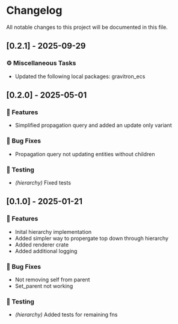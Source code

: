 # Changelog

All notable changes to this project will be documented in this file.

## [0.2.1] - 2025-09-29

### ⚙️ Miscellaneous Tasks

- Updated the following local packages: gravitron_ecs



## [0.2.0] - 2025-05-01

### 🚀 Features

- Simplified propagation query and added an update only variant

### 🐛 Bug Fixes

- Propagation query not updating entities without children

### 🧪 Testing

- *(hierarchy)* Fixed tests


## [0.1.0] - 2025-01-21

### 🚀 Features

- Inital hierarchy implementation
- Added simpler way to propergate top down through hierarchy
- Added renderer crate
- Added additional logging

### 🐛 Bug Fixes

- Not removing self from parent
- Set_parent not working

### 🧪 Testing

- *(hierarchy)* Added tests for remaining fns


